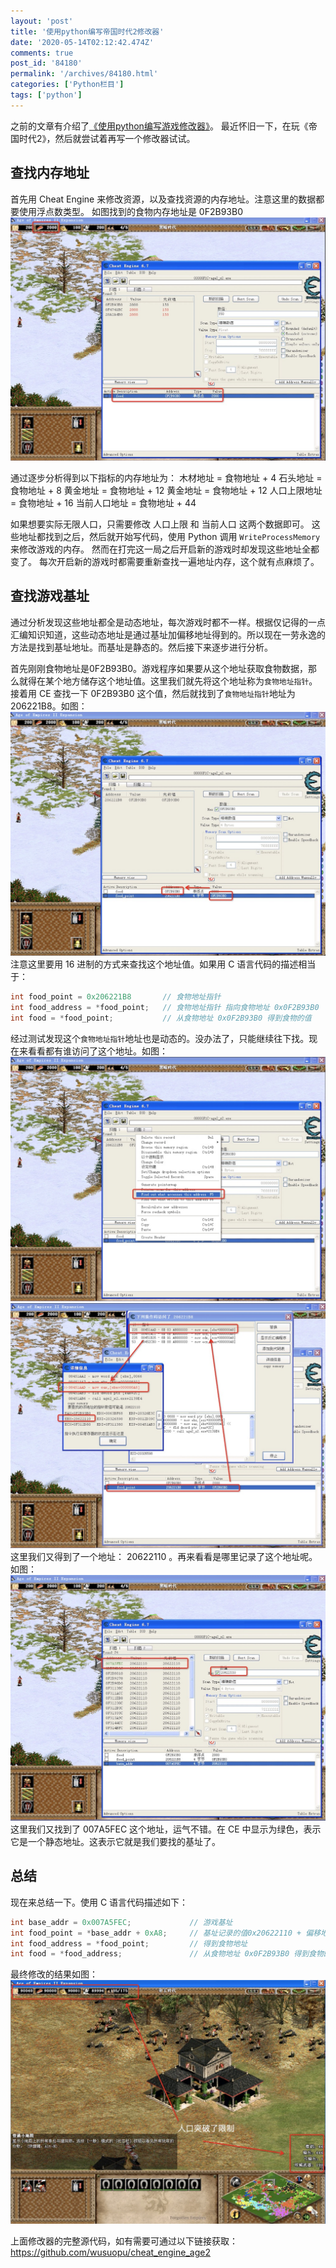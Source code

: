 ```yaml
---
layout: 'post'
title: '使用python编写帝国时代2修改器'
date: '2020-05-14T02:12:42.474Z'
comments: true
post_id: '84180'
permalink: '/archives/84180.html'
categories: ['Python栏目']
tags: ['python']
---
```


之前的文章有介绍了[《使用python编写游戏修改器》](/archives/84171.html)。
最近怀旧一下，在玩《帝国时代2》，然后就尝试着再写一个修改器试试。

## 查找内存地址
首先用 Cheat Engine 来修改资源，以及查找资源的内存地址。注意这里的数据都要使用浮点数类型。
如图找到的食物内存地址是 0F2B93B0
![age2_ce01](/wp-content/uploads/2020/05/age2_ce01.jpg)

通过逐步分析得到以下指标的内存地址为：
木材地址 = 食物地址 + 4
石头地址 = 食物地址 + 8
黄金地址 = 食物地址 + 12
黄金地址 = 食物地址 + 12
人口上限地址 = 食物地址 + 16
当前人口地址 = 食物地址 + 44

如果想要实际无限人口，只需要修改 人口上限 和 当前人口 这两个数据即可。
这些地址都找到之后，然后就开始写代码，使用 Python 调用 `WriteProcessMemory` 来修改游戏的内存。
然而在打完这一局之后开启新的游戏时却发现这些地址全都变了。
每次开启新的游戏时都需要重新查找一遍地址内存，这个就有点麻烦了。


## 查找游戏基址
通过分析发现这些地址都全是动态地址，每次游戏时都不一样。根据仅记得的一点汇编知识知道，这些动态地址是通过基址加偏移地址得到的。所以现在一劳永逸的方法是找到基址地址。而基址是静态的。然后接下来逐步进行分析。

首先刚刚食物地址是0F2B93B0。游戏程序如果要从这个地址获取食物数据，那么就得在某个地方储存这个地址值。这里我们就先将这个地址称为`食物地址指针`。接着用 CE 查找一下 0F2B93B0 这个值，然后就找到了`食物地址指针`地址为 206221B8。如图：
![age2_ce02](/wp-content/uploads/2020/05/age2_ce02.jpg)
注意这里要用 16 进制的方式来查找这个地址值。如果用 C 语言代码的描述相当于：
```C
int food_point = 0x206221B8       // 食物地址指针
int food_address = *food_point;   // 食物地址指针 指向食物地址 0x0F2B93B0
int food = *food_point;           // 从食物地址 0x0F2B93B0 得到食物的值
```

经过测试发现这个`食物地址指针`地址也是动态的。没办法了，只能继续往下找。现在来看看都有谁访问了这个地址。如图：
![age2_ce03](/wp-content/uploads/2020/05/age2_ce03.jpg)
![age2_ce04](/wp-content/uploads/2020/05/age2_ce04.jpg)
这里我们又得到了一个地址： 20622110 。再来看看是哪里记录了这个地址呢。如图：
![age2_ce05](/wp-content/uploads/2020/05/age2_ce05.jpg)
这里我们又找到了 007A5FEC 这个地址，运气不错。在 CE 中显示为绿色，表示它是一个静态地址。这表示它就是我们要找的基址了。

## 总结
现在来总结一下。使用 C 语言代码描述如下：
```C
int base_addr = 0x007A5FEC;             // 游戏基址
int food_point = *base_addr + 0xA8;     // 基址记录的值0x20622110 + 偏移地址0xA8 = 食物地址指针
int food_address = *food_point;         // 得到食物地址
int food = *food_address;               // 从食物地址 0x0F2B93B0 得到食物的值
```

最终修改的结果如图：
![age2_ce06](/wp-content/uploads/2020/05/age2_ce06.jpg)


上面修改器的完整源代码，如有需要可通过以下链接获取：
https://github.com/wusuopu/cheat_engine_age2
